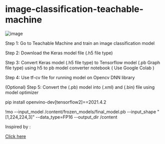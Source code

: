 # image-classification-teachable-machine

![image](https://user-images.githubusercontent.com/61781809/176462430-e076e549-d4b8-407a-9c2d-1d72d82d2758.png)

Step 1: Go to Teachable Machine and train an image classification model

Step 2: Download the Keras model file (.h5 file type)

Step 3: Convert Keras model (.h5 file type) to Tensorflow model (.pb Graph file type) using h5 to pb model converter notebook ( Use Google Colab )

Step 4: Use tf-cv file for running model on Opencv DNN library

(Optional) Step 5: Convert the (.pb) model into (.xml) and (.bin) file using model optimizer

pip install openvino-dev[tensorflow2]==2021.4.2

!mo --input_model /content/frozen_models/final_model.pb --input_shape "[1,224,224,3]" --data_type=FP16 --output_dir /content

Inspired by : 

[Click here](https://github.com/opencv/opencv/issues/16582)
